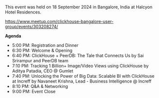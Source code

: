 This event was held on 18 September 2024 in Bangalore, India at Halcyon Hotel Residences.

https://www.meetup.com/clickhouse-bangalore-user-group/events/303208274/

**Agenda**
- 5:00 PM: Registration and Dinner
- 6:30 PM: Welcome & Opening
- 6:40 PM: ClickHouse + PeerDB: The Tale that Connects Us by Sai Srirampur and PeerDB team
- 7:10 PM: Tracking 1 Billion+ Image/Video Views using ClickHouse by Aditya Patadia, CEO @ Gumlet
- 7:40 PM: Unlocking the Power of Big Data: Scalable BI with ClickHouse at Increff by Navaneet Krishna, Lead - Business Intelligence @ Increff
- 8:10 PM: Q&A & Networking
- 9:00 PM: Event Close
